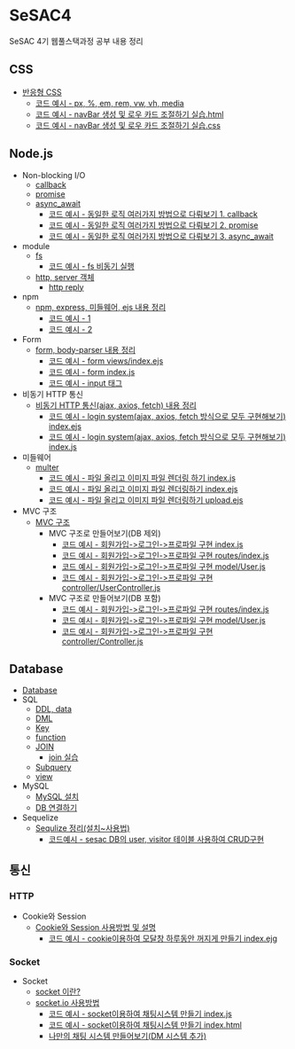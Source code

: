 # SeSAC4
SeSAC 4기 웹풀스택과정 공부 내용 정리 

## CSS 
* [반응형 CSS](https://github.com/SashaGwak/SeSAC4/blob/main/css/responsive_css.md)
    * [코드 예시 - px, %, em, rem, vw, vh, media](https://github.com/SashaGwak/SeSAC4/blob/main/css/unit.css)
    * [코드 예시 - navBar 생성 및 로우 카드 조절하기 실습.html](https://github.com/SashaGwak/SeSAC4/blob/main/css/practiceCSS/problem2.html)
    * [코드 예시 - navBar 생성 및 로우 카드 조절하기 실습.css](https://github.com/SashaGwak/SeSAC4/blob/main/css/practiceCSS/problem.css)
## Node.js
* Non-blocking I/O
    * [callback](https://github.com/SashaGwak/SeSAC4/blob/main/nodejs/220720/callback.js)
    * [promise](https://github.com/SashaGwak/SeSAC4/blob/main/nodejs/220720/promise.js)
    * [async_await](https://github.com/SashaGwak/SeSAC4/blob/main/nodejs/220720/async_practice.js)
        * [코드 예시 - 동일한 로직 여러가지 방법으로 다뤄보기 1. callback](https://github.com/SashaGwak/SeSAC4/blob/main/nodejs/220718/3_callback_hell.js)
        * [코드 예시 - 동일한 로직 여러가지 방법으로 다뤄보기 2. promise](https://github.com/SashaGwak/SeSAC4/blob/main/nodejs/220718/promise_hell.js)
        * [코드 예시 - 동일한 로직 여러가지 방법으로 다뤄보기 3. async_await ](https://github.com/SashaGwak/SeSAC4/blob/main/nodejs/220720/async_await.js)
* module
    * [fs](https://github.com/SashaGwak/SeSAC4/blob/main/nodejs/220720/fs.js)
        * [코드 예시 - fs 비동기 실행]()
    * [http, server 객체](https://github.com/SashaGwak/SeSAC4/blob/main/nodejs/220720/http_server.js)
        * [http reply](https://github.com/SashaGwak/SeSAC4/blob/main/nodejs/220720/http_reply.md)
* npm 
    * [npm, express, 미들웨어, ejs 내용 정리](https://github.com/SashaGwak/SeSAC4/blob/main/nodejs/220722/npm.md)
        * [코드 예시 - 1](https://github.com/SashaGwak/SeSAC4/blob/main/nodejs/220722/index.js)
        * [코드 예시 - 2](https://github.com/SashaGwak/SeSAC4/blob/main/nodejs/220722/views/test.ejs)
* Form 
    * [form, body-parser 내용 정리](https://github.com/SashaGwak/SeSAC4/blob/main/nodejs/220725/Form.md)
        * [코드 예시 - form views/index.ejs](https://github.com/SashaGwak/SeSAC4/blob/main/nodejs/220725/views/index.ejs)
        * [코드 예시 - form index.js](https://github.com/SashaGwak/SeSAC4/blob/main/nodejs/220725/index.js)
        * [코드 예시 - input 태그](https://github.com/SashaGwak/SeSAC4/blob/main/nodejs/220725/views/input.ejs)
* 비동기 HTTP 통신
    * [비동기 HTTP 통신(ajax, axios, fetch) 내용 정리](https://github.com/SashaGwak/SeSAC4/blob/main/nodejs/220727/http.md)
        * [코드 예시 - login system(ajax, axios, fetch 방식으로 모두 구현해보기) index.ejs](https://github.com/SashaGwak/SeSAC4/blob/main/nodejs/login/views/index.ejs)
        * [코드 예시 - login system(ajax, axios, fetch 방식으로 모두 구현해보기) index.js](https://github.com/SashaGwak/SeSAC4/blob/main/nodejs/login/index.js)
* 미들웨어 
    * [multer](https://github.com/SashaGwak/SeSAC4/blob/main/nodejs/220729/multer.md)
        * [코드 예시 - 파일 올리고 이미지 파일 렌더링 하기 index.js](https://github.com/SashaGwak/SeSAC4/blob/main/nodejs/220729_practice/index.js)
        * [코드 예시 - 파일 올리고 이미지 파일 렌더링하기 index.ejs](https://github.com/SashaGwak/SeSAC4/blob/main/nodejs/220729_practice/views/index.ejs)
        * [코드 예시 - 파일 올리고 이미지 파일 렌더링하기 upload.ejs](https://github.com/SashaGwak/SeSAC4/blob/main/nodejs/220729_practice/views/upload.ejs)
* MVC 구조 
    * [MVC 구조](https://github.com/SashaGwak/SeSAC4/blob/main/nodejs/220803/mvc.md)
        * MVC 구조로 만들어보기(DB 제외)
            * [코드 예시 - 회원가입->로그인->프로파일 구현 index.js](https://github.com/SashaGwak/SeSAC4/blob/main/nodejs/220803/index.js)
            * [코드 예시 - 회원가입->로그인->프로파일 구현 routes/index.js](https://github.com/SashaGwak/SeSAC4/blob/main/nodejs/220803/routes/index.js)
            * [코드 예시 - 회원가입->로그인->프로파일 구현 model/User.js](https://github.com/SashaGwak/SeSAC4/blob/main/nodejs/220803/model/User.js)
            * [코드 예시 - 회원가입->로그인->프로파일 구현 controller/UserController.js](https://github.com/SashaGwak/SeSAC4/blob/main/nodejs/220803/controller/UserController.js)
        * MVC 구조로 만들어보기(DB 포함)
            * [코드 예시 - 회원가입->로그인->프로파일 구현 routes/index.js](https://github.com/SashaGwak/SeSAC4/blob/main/nodejs/220808/routes/index.js)
            * [코드 예시 - 회원가입->로그인->프로파일 구현 model/User.js](https://github.com/SashaGwak/SeSAC4/blob/main/nodejs/220808/model/User.js)
            * [코드 예시 - 회원가입->로그인->프로파일 구현 controller/Controller.js](https://github.com/SashaGwak/SeSAC4/blob/main/nodejs/220808/controller/Controller.js)

## Database
* [Database](https://github.com/SashaGwak/SeSAC4/blob/main/database_study/database.md)
* SQL 
    * [DDL, data](https://github.com/SashaGwak/SeSAC4/blob/main/database_study/sqlDDL_sqlDATA.md)
    * [DML](https://github.com/SashaGwak/SeSAC4/blob/main/database_study/sqlDML.md)
    * [Key](https://github.com/SashaGwak/SeSAC4/blob/main/database_study/sqlKey.md)
    * [function](https://github.com/SashaGwak/SeSAC4/blob/main/database_study/sql_function.md)
    * [JOIN](https://github.com/SashaGwak/SeSAC4/blob/main/database_study/Join_Operation.md)
        * [join 실습](https://github.com/SashaGwak/SeSAC4/blob/main/database_study/joinPractice.md)
    * [Subquery](https://github.com/SashaGwak/SeSAC4/blob/main/database_study/subquery.md)
    * [view](https://github.com/SashaGwak/SeSAC4/blob/main/database_study/view.md)
* MySQL
    * [MySQL 설치](https://github.com/SashaGwak/SeSAC4/blob/main/database_study/mysql_install.md)
    * [DB 연결하기](https://github.com/SashaGwak/SeSAC4/blob/main/nodejs/220808/database2.md)
* Sequelize
    * [Sequlize 정리(설치~사용법)](https://github.com/SashaGwak/SeSAC4/tree/main/nodejs/220810/Sequelize.md)
        * [코드예시 - sesac DB의 user, visitor 테이블 사용하여 CRUD구현](https://github.com/SashaGwak/SeSAC4/tree/main/nodejs/220810/)



## 통신
### HTTP 
* Cookie와 Session 
    * [Cookie와 Session 사용방법 및 설명](https://github.com/SashaGwak/SeSAC4/blob/main/nodejs/220812/SessionCookie.md)
        * [코드 예시 - cookie이용하여 모달창 하루동안 꺼지게 만들기 index.ejg](https://github.com/SashaGwak/SeSAC4/blob/main/nodejs/220812/views/index.ejs)

### Socket
* Socket 
    * [socket 이란?](https://github.com/SashaGwak/SeSAC4/blob/main/nodejs/socket/socket.md)
    * [socket.io 사용방법](https://github.com/SashaGwak/SeSAC4/blob/main/nodejs/socket/socketIo.md)
        * [코드 예시 - socket이용하여 채팅시스템 만들기 index.js](https://github.com/SashaGwak/SeSAC4/blob/main/nodejs/socketPractice/index2.js)
        * [코드 예시 - socket이용하여 채팅시스템 만들기 index.html](https://github.com/SashaGwak/SeSAC4/blob/main/nodejs/socketPractice/index2.html)
        * [나만의 채팅 시스템 만들어보기(DM 시스템 추가)](https://github.com/SashaGwak/SeSAC4/tree/main/nodejs/chat2)